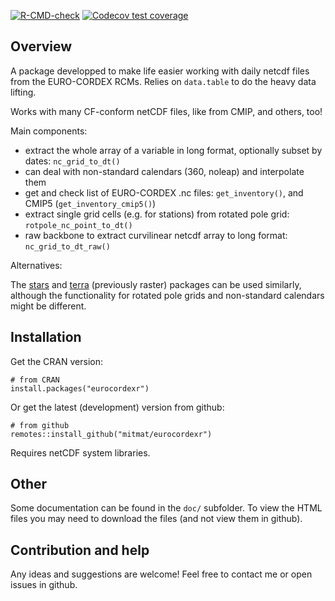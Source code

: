 <!-- badges: start -->
[![R-CMD-check](https://github.com/mitmat/eurocordexr/actions/workflows/R-CMD-check.yaml/badge.svg)](https://github.com/mitmat/eurocordexr/actions/workflows/R-CMD-check.yaml)
[![Codecov test coverage](https://codecov.io/gh/mitmat/eurocordexr/graph/badge.svg)](https://app.codecov.io/gh/mitmat/eurocordexr)
<!-- badges: end -->

## Overview


A package developped to make life easier working with daily netcdf files from the EURO-CORDEX RCMs. Relies on `data.table` to do the heavy data lifting.

Works with many CF-conform netCDF files, like from CMIP, and others, too!

Main components:

  - extract the whole array of a variable in long format, optionally subset by dates: `nc_grid_to_dt()`
  - can deal with non-standard calendars (360, noleap) and interpolate them
  - get and check list of EURO-CORDEX .nc files: `get_inventory()`, and CMIP5 (`get_inventory_cmip5()`)
  - extract single grid cells (e.g. for stations) from rotated pole grid: `rotpole_nc_point_to_dt()`
  - raw backbone to extract curvilinear netcdf array to long format: `nc_grid_to_dt_raw()`

Alternatives:

The [stars](https://CRAN.R-project.org/package=stars) and [terra](https://CRAN.R-project.org/package=terra) (previously raster) packages can be used similarly, although the functionality for rotated pole grids and non-standard calendars might be different.
 
## Installation

Get the CRAN version:

```{r}
# from CRAN
install.packages("eurocordexr")
```


Or get the latest (development) version from github:

```{r}
# from github
remotes::install_github("mitmat/eurocordexr")
```

Requires netCDF system libraries.

## Other
    
Some documentation can be found in the `doc/` subfolder. To view the HTML files you may need to download the files (and not view them in github).

## Contribution and help

Any ideas and suggestions are welcome! Feel free to contact me or open issues in github.




